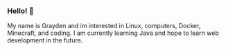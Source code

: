 ### Hello! 👋
My name is Grayden and im interested in Linux, computers, Docker, Minecraft, and coding. I am currently learning Java and hope to learn web development in the future.

